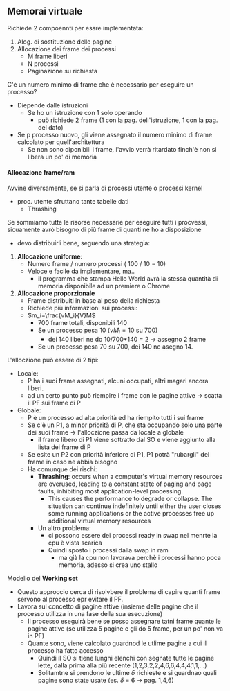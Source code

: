 ## Memorai virtuale
Richiede 2 compoennti per essre implementata:
1. Alog. di sostituzione delle pagine
2. Allocazione dei frame dei processi
	- M frame liberi
	- N processi
	- Paginazione su richiesta

C'è un numero minimo di frame che è necessario per eseguire un processo?
- Diepende dalle istruzioni
	-	Se ho un istruzione con 1 solo operando
		-	può richiede 2 frame (1 con la pag. dell'istruzione, 1 con la pag. del dato)
- Se p processo nuovo, gli viene assegnato il numero minimo di frame calcolato per quell'architettura
	- Se non sono diponibili i frame, l'avvio verrà ritardato finch'è non si libera un po' di memoria

#### Allocazione frame/ram
Avvine diversamente, se si parla di processi utente o processi kernel
- proc. utente sfruttano tante tabelle dati
	- Thrashing

Se sommiamo tutte le risorse necessarie per eseguire tutti i procvessi, sicuamente avrò bisogno di più frame di quanti ne ho a disposizione
- devo distribuirli bene, seguendo una strategia:
1.  **Allocazione uniforme:**
	- Numero frame / numero processi ( 100 / 10 = 10)
	- Veloce e facile da implementare, ma..
		- il programma che stampa Hello World avrà la stessa quantità di memoria disponibile ad un premiere o Chrome
2. **Allocazione proporzionale**
	- Frame distribuiti in base al peso della richiesta
	- Richiede più informazioni sui processi:
	- $m_i=\frac{vM_i}{V}M$
		- 700 frame totali, disponibili 140
		- Se un processo pesa 10 ($vM_i=10$ su 700)
			- dei 140 liberi ne do 10/700*140 = 2 -> assegno 2 frame
		- Se un prcoesso pesa 70 su 700, dei 140 ne asegno 14.

L'alloczione può essere di 2 tipi:
- Locale:
	- P ha i suoi frame assegnati, alcuni occupati, altri magari ancora liberi.
	- ad un certo punto può riempire i frame con le pagine attive -> scatta il PF sui frame di P
- Globale:
	- P è un processo ad alta priorità ed ha riempito tutti i sui frame
	- Se c'è un P1, a minor priorità di P, che sta occupando solo una parte dei suoi frame -> l'alloczione passa da locale a globale
		- il frame libero di P1 viene sottratto dal SO e viene aggiunto alla lista dei frame di P
	- Se esite un P2 con priorità inferiore di P1, P1 potrà "rubargli" dei frame in caso ne abbia bisogno
	- Ha comunque dei rischi:
		- **Thrashing**:  occurs when a computer's virtual memory resources are overused, leading to a constant state of paging and page faults, inhibiting most application-level processing. 
			- This causes the performance to degrade or collapse. The situation can continue indefinitely until either the user closes some running applications or the active processes free up additional virtual memory resources
		- Un altro problema:
			-  ci possono essere dei processi ready in swap nel menrte la cpu è vista scarica
			-  Quindi sposto i processi dalla swap in ram
				-  ma già la cpu non lavorava perchè i processi hanno poca memoria, adesso si crea uno stallo

Modello del **Working set**
- Questo approccio cerca di risolvbere il problema di capire quanti frame servono al processo epr evitare il PF.
- Lavora sul concetto di pagine attive (insieme delle pagine che il processo utilizza in una fase della sua esecuzione)
	- Il processo eseguirà bene se posso assegnare tatni frame quante le pagine attive (se utilizza 5 pagine e gli do 5 frame, per un po' non va in PF)
	- Quante sono, viene calcolato guardnod le utlime pagine a cui il processo ha fatto accesso
		- Quindi il SO si tiene lunghi elenchi con segnate tutte le pagine lette, dalla prima alla più recente (1,2,3,2,2,4,6,6,4,4,4,1,1,...)
		- Solitamtne si prendono le ultime $\delta$ richieste e si guardnao quali pagine sono state usate (es. $\delta$ = 6 -> pag. 1,4,6)